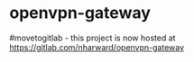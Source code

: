 # openvpn-gateway

#movetogitlab - this project is now hosted at https://gitlab.com/nharward/openvpn-gateway

